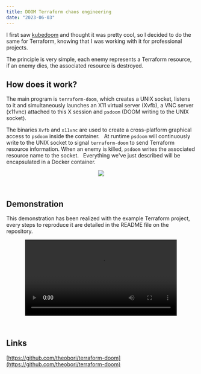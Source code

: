 ```yaml
---
title: DOOM Terraform chaos engineering
date: "2023-06-03"
---
```


I first saw [kubedoom](https://github.com/storax/kubedoom) and thought it was pretty cool, so I decided to do the same for Terraform, knowing that I was working with it for professional projects. 

The principle is very simple, each enemy represents a Terraform resource, if an enemy dies, the associated resource is destroyed.
&nbsp;

## How does it work?

The main program is `terraform-doom`, which creates a UNIX socket, listens to it and simultaneously launches an X11 virtual server (Xvfb), a VNC server (x11vnc) attached to this X session and `psdoom` (DOOM writing to the UNIX socket). 

The binaries `Xvfb` and `x11vnc` are used to create a cross-platform graphical access to `psdoom` inside the container.
&nbsp;
At runtime `psdoom` will continuously write to the UNIX socket to signal `terraform-doom` to send Terraform resource information. When an enemy is killed, `psdoom` writes the associated resource name to the socket.
&nbsp;
Everything we've just described will be encapsulated in a Docker container.
&nbsp;

<p align="center">
    <img src="/terraform_doom_graph.png" style="max-width: 100%; width: auto;">
</p>

&nbsp;

## Demonstration

This demonstration has been realized with the example Terraform project, every steps to reproduce it are detailed in the README file on the repository.
&nbsp;
<p align="center" width="100%">
    <video controls width="80%">
        <source src="/doom_terraform_demo.mp4" type="video/mp4">
        <a href="/tf-doom_terraform_demo.mp4">MP4</a>
    </video>
</p>

&nbsp;

## Links

[https://github.com/theobori/terraform-doom](https://github.com/theobori/terraform-doom)

&nbsp;
